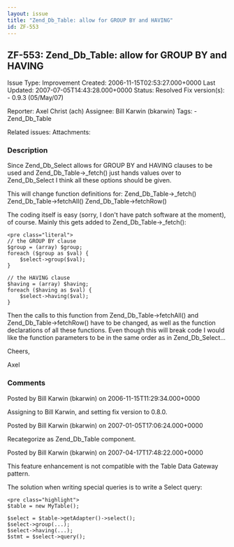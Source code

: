 ```yaml
---
layout: issue
title: "Zend_Db_Table: allow for GROUP BY and HAVING"
id: ZF-553
---
```


ZF-553: Zend\_Db\_Table: allow for GROUP BY and HAVING
------------------------------------------------------

 Issue Type: Improvement Created: 2006-11-15T02:53:27.000+0000 Last Updated: 2007-07-05T14:43:28.000+0000 Status: Resolved Fix version(s): - 0.9.3 (05/May/07)
 
 Reporter:  Axel Christ (ach)  Assignee:  Bill Karwin (bkarwin)  Tags: - Zend\_Db\_Table
 
 Related issues: 
 Attachments: 
### Description

Since Zend\_Db\_Select allows for GROUP BY and HAVING clauses to be used and Zend\_Db\_Table->\_fetch() just hands values over to Zend\_Db\_Select I think all these options should be given.

This will change function definitions for: Zend\_Db\_Table->\_fetch() Zend\_Db\_Table->fetchAll() Zend\_Db\_Table->fetchRow()

The coding itself is easy (sorry, I don't have patch software at the moment), of course. Mainly this gets added to Zend\_Db\_Table->\_fetch():

 
    <pre class="literal">
    // the GROUP BY clause
    $group = (array) $group;
    foreach ($group as $val) {
        $select->group($val);
    }
    
    // the HAVING clause
    $having = (array) $having;
    foreach ($having as $val) {
        $select->having($val);
    }


Then the calls to this function from Zend\_Db\_Table->fetchAll() and Zend\_Db\_Table->fetchRow() have to be changed, as well as the function declarations of all these functions. Even though this will break code I would like the function parameters to be in the same order as in Zend\_Db\_Select...

Cheers,

Axel

 

 

### Comments

Posted by Bill Karwin (bkarwin) on 2006-11-15T11:29:34.000+0000

Assigning to Bill Karwin, and setting fix version to 0.8.0.

 

 

Posted by Bill Karwin (bkarwin) on 2007-01-05T17:06:24.000+0000

Recategorize as Zend\_Db\_Table component.

 

 

Posted by Bill Karwin (bkarwin) on 2007-04-17T17:48:22.000+0000

This feature enhancement is not compatible with the Table Data Gateway pattern.

The solution when writing special queries is to write a Select query:

 
    <pre class="highlight">
    $table = new MyTable();
    
    $select = $table->getAdapter()->select();
    $select->group(...);
    $select->having(...);
    $stmt = $select->query();


 

 